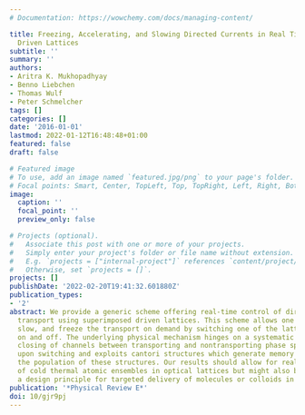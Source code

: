 ```yaml
---
# Documentation: https://wowchemy.com/docs/managing-content/

title: Freezing, Accelerating, and Slowing Directed Currents in Real Time with Superimposed
  Driven Lattices
subtitle: ''
summary: ''
authors:
- Aritra K. Mukhopadhyay
- Benno Liebchen
- Thomas Wulf
- Peter Schmelcher
tags: []
categories: []
date: '2016-01-01'
lastmod: 2022-01-12T16:48:48+01:00
featured: false
draft: false

# Featured image
# To use, add an image named `featured.jpg/png` to your page's folder.
# Focal points: Smart, Center, TopLeft, Top, TopRight, Left, Right, BottomLeft, Bottom, BottomRight.
image:
  caption: ''
  focal_point: ''
  preview_only: false

# Projects (optional).
#   Associate this post with one or more of your projects.
#   Simply enter your project's folder or file name without extension.
#   E.g. `projects = ["internal-project"]` references `content/project/deep-learning/index.md`.
#   Otherwise, set `projects = []`.
projects: []
publishDate: '2022-02-20T19:41:32.601880Z'
publication_types:
- '2'
abstract: We provide a generic scheme offering real-time control of directed particle
  transport using superimposed driven lattices. This scheme allows one to accelerate,
  slow, and freeze the transport on demand by switching one of the lattices subsequently
  on and off. The underlying physical mechanism hinges on a systematic opening and
  closing of channels between transporting and nontransporting phase space structures
  upon switching and exploits cantori structures which generate memory effects in
  the population of these structures. Our results should allow for real-time control
  of cold thermal atomic ensembles in optical lattices but might also be useful as
  a design principle for targeted delivery of molecules or colloids in optical devices.
publication: '*Physical Review E*'
doi: 10/gjr9pj
---
```

